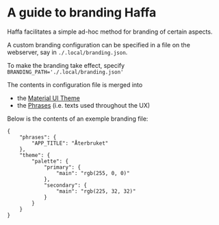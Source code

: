 # A guide to branding Haffa

Haffa facilitates a simple ad-hoc method for branding of certain aspects.

A custom branding configuration can be specified in a file on the webserver, say in `./.local/branding.json`.

To make the branding take effect, specify `BRANDING_PATH='./.local/branding.json'`

The contents in configuration file is merged into

-   the [Material UI Theme](https://mui.com/material-ui/customization/theming/)
-   the [Phrases](../phrases/create-phrase-context.ts) (i.e. texts used throughout the UX)

Below is the contents of an exemple branding file:

```
{
    "phrases": {
        "APP_TITLE": "Återbruket"
    },
    "theme": {
        "palette": {
            "primary": {
                "main": "rgb(255, 0, 0)"
            },
            "secondary": {
                "main": "rgb(225, 32, 32)"
            }
        }
    }
}
```
